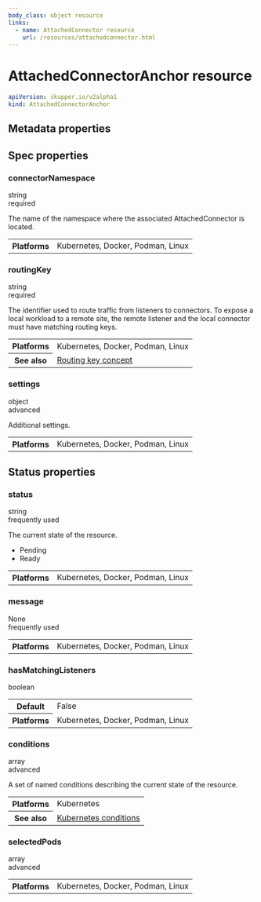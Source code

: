```yaml
---
body_class: object resource
links:
  - name: AttachedConnector resource
    url: /resources/attachedconnector.html
---
```


# AttachedConnectorAnchor resource

<section>

~~~ yaml
apiVersion: skupper.io/v2alpha1
kind: AttachedConnectorAnchor
~~~

</section>

<section class="attributes">

## Metadata properties

</section>

<section class="attributes">

## Spec properties

<div class="attribute">
<div class="attribute-heading">
<h3 id="spec-connectornamespace">connectorNamespace</h3>
<div class="attribute-type-info">string</div>
<div class="attribute-flags">required</div>
</div>
<div class="attribute-body">

The name of the namespace where the associated
AttachedConnector is located.

<table class="fields"><tr><th>Platforms</th><td>Kubernetes, Docker, Podman, Linux</td></table>

</div>
</div>

<div class="attribute">
<div class="attribute-heading">
<h3 id="spec-routingkey">routingKey</h3>
<div class="attribute-type-info">string</div>
<div class="attribute-flags">required</div>
</div>
<div class="attribute-body">

The identifier used to route traffic from listeners to
connectors.  To expose a local workload to a remote site, the
remote listener and the local connector must have matching
routing keys.

<table class="fields"><tr><th>Platforms</th><td>Kubernetes, Docker, Podman, Linux</td><tr><th>See also</th><td><a href="/concepts/routing-key.html">Routing key concept</a></td></table>

</div>
</div>

<div class="attribute folded">
<div class="attribute-heading">
<h3 id="spec-settings">settings</h3>
<div class="attribute-type-info">object</div>
<div class="attribute-flags">advanced</div>
</div>
<div class="attribute-body">

Additional settings.

<table class="fields"><tr><th>Platforms</th><td>Kubernetes, Docker, Podman, Linux</td></table>

</div>
</div>

</section>

<section class="attributes">

## Status properties

<div class="attribute">
<div class="attribute-heading">
<h3 id="status-status">status</h3>
<div class="attribute-type-info">string</div>
<div class="attribute-flags">frequently used</div>
</div>
<div class="attribute-body">

The current state of the resource.

- Pending
- Ready

<table class="fields"><tr><th>Platforms</th><td>Kubernetes, Docker, Podman, Linux</td></table>

</div>
</div>

<div class="attribute">
<div class="attribute-heading">
<h3 id="status-message">message</h3>
<div class="attribute-type-info">None</div>
<div class="attribute-flags">frequently used</div>
</div>
<div class="attribute-body">

<table class="fields"><tr><th>Platforms</th><td>Kubernetes, Docker, Podman, Linux</td></table>

</div>
</div>

<div class="attribute folded">
<div class="attribute-heading">
<h3 id="status-hasmatchinglisteners">hasMatchingListeners</h3>
<div class="attribute-type-info">boolean</div>
</div>
<div class="attribute-body">

<table class="fields"><tr><th>Default</th><td>False</td><tr><th>Platforms</th><td>Kubernetes, Docker, Podman, Linux</td></table>

</div>
</div>

<div class="attribute folded">
<div class="attribute-heading">
<h3 id="status-conditions">conditions</h3>
<div class="attribute-type-info">array</div>
<div class="attribute-flags">advanced</div>
</div>
<div class="attribute-body">

A set of named conditions describing the current state of the
resource.

<table class="fields"><tr><th>Platforms</th><td>Kubernetes</td><tr><th>See also</th><td><a href="https://maelvls.dev/kubernetes-conditions/">Kubernetes conditions</a></td></table>

</div>
</div>

<div class="attribute folded">
<div class="attribute-heading">
<h3 id="status-selectedpods">selectedPods</h3>
<div class="attribute-type-info">array</div>
<div class="attribute-flags">advanced</div>
</div>
<div class="attribute-body">

<table class="fields"><tr><th>Platforms</th><td>Kubernetes, Docker, Podman, Linux</td></table>

</div>
</div>

</section>
